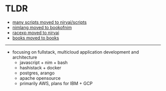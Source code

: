 # TLDR

- [many scripts moved to nirvai/scripts](https://github.com/nirv-ai/scripts)
- [nimlang moved to bookofnim](https://github.com/noahehall/nim)
- [racexp moved to nirvai](https://github.com/nirv-ai/racexp)
- [books moved to books](https://github.com/noahehall/books)

---

- focusing on fullstack, multicloud application development and architecture
  - javascript + nim + bash
  - hashistack + docker
  - postgres, arango
  - apache opensource
  - primarily AWS, plans for IBM + GCP
